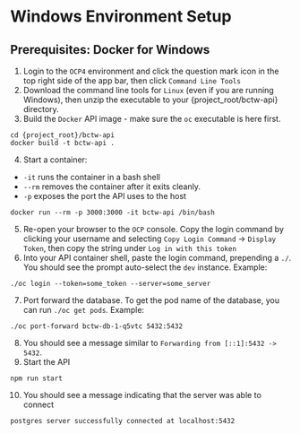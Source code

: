 # Windows Environment Setup 
## Prerequisites: Docker for Windows

1. Login to the `OCP4` environment and click the question mark icon in the top right side of the  app bar, then click `Command Line Tools`
1. Download the command line tools for `Linux` (even if you are running Windows), then unzip the executable to your {project_root/bctw-api} directory.
1. Build the `Docker` API image - make sure the `oc` executable is here first.
```
cd {project_root}/bctw-api
docker build -t bctw-api .
```
4. Start a container:
* `-it` runs the container in a bash shell
* `--rm` removes the container after it exits cleanly.
* `-p` exposes the port the API uses to the host
```
docker run --rm -p 3000:3000 -it bctw-api /bin/bash
```
5. Re-open your browser to the `OCP` console. Copy the login command by clicking your username and selecting `Copy Login Command` -> `Display Token`, then copy the string under `Log in with this token`
1. Into your API container shell, paste the login command, prepending a `./`. You should see the prompt auto-select the `dev` instance. Example:
```
./oc login --token=some_token --server=some_server
```
7. Port forward the database. To get the pod name of the database, you can run `./oc get pods`. Example:
```
./oc port-forward bctw-db-1-q5vtc 5432:5432
```
8. You should see a message similar to `Forwarding from [::1]:5432 -> 5432`.
1. Start the API
```
npm run start
```
10. You should see a message indicating that the server was able to connect
```
postgres server successfully connected at localhost:5432
```